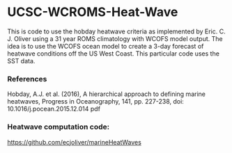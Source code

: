 # UCSC-WCROMS-Heat-Wave
This is code to use the hobday heatwave criteria as implemented by Eric. C. J. Oliver using a 31 year ROMS climatology with WCOFS model output.
The idea is to use the WCOFS ocean model to create a 3-day forecast of heatwave conditions off the US West Coast.  This particular code uses the SST data.

### References
Hobday, A.J. et al. (2016), A hierarchical approach to defining marine heatwaves, Progress in Oceanography, 141, pp. 227-238, doi: 10.1016/j.pocean.2015.12.014 pdf

### Heatwave computation code:
https://github.com/ecjoliver/marineHeatWaves

